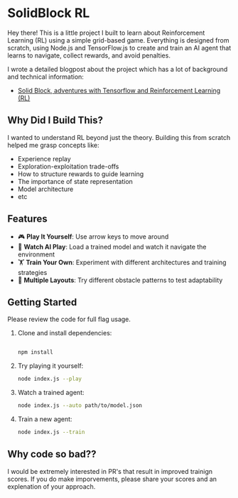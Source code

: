 # SolidBlock RL

Hey there! This is a little project I built to learn about Reinforcement Learning (RL) using a simple grid-based game. Everything is designed from scratch, using Node.js and TensorFlow.js to create and train an AI agent that learns to navigate, collect rewards, and avoid penalties.

I wrote a detailed blogpost about the project which has a lot of background and technical information:
- [Solid Block, adventures with Tensorflow and Reinforcement Learning (RL)](https://knifecoat.com/Posts/Solid+Block%2C+adventures+with+Tensorflow+and+Reinforcement+Learning+(RL))

## Why Did I Build This?

I wanted to understand RL beyond just the theory. Building this from scratch helped me grasp concepts like:
- Experience replay
- Exploration-exploitation trade-offs
- How to structure rewards to guide learning
- The importance of state representation
- Model architecture
- etc

## Features

- 🎮 **Play It Yourself**: Use arrow keys to move around
- 🤖 **Watch AI Play**: Load a trained model and watch it navigate the environment
- 🏋️ **Train Your Own**: Experiment with different architectures and training strategies
- 🎯 **Multiple Layouts**: Try different obstacle patterns to test adaptability

## Getting Started

Please review the code for full flag usage.

1. Clone and install dependencies:
   ```bash

   npm install
   ```

2. Try playing it yourself:
   ```bash
   node index.js --play
   ```

3. Watch a trained agent:
   ```bash
   node index.js --auto path/to/model.json
   ```

4. Train a new agent:
   ```bash
   node index.js --train
   ```

## Why code so bad??

I would be extremely interested in PR's that result in improved trainign scores. If you do make imporvements, please share your scores and an explenation of your approach.